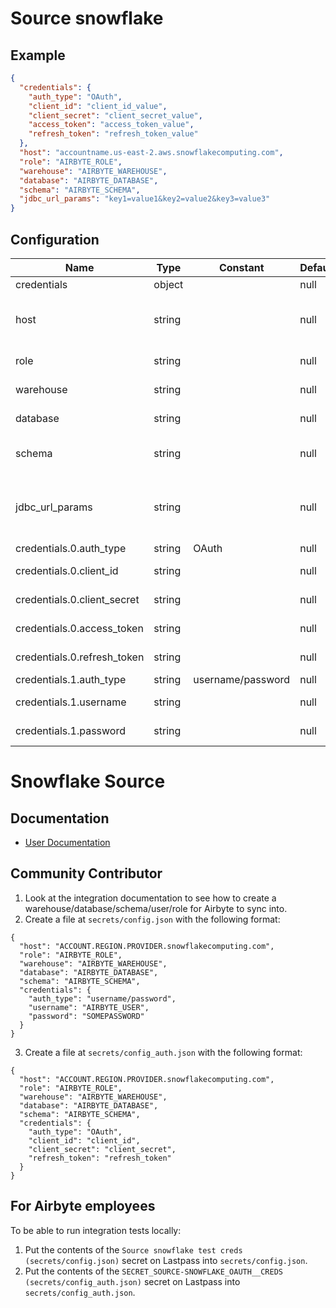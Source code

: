# Source snowflake

## Example
```json
{
  "credentials": {
    "auth_type": "OAuth",
    "client_id": "client_id_value",
    "client_secret": "client_secret_value",
    "access_token": "access_token_value",
    "refresh_token": "refresh_token_value"
  },
  "host": "accountname.us-east-2.aws.snowflakecomputing.com",
  "role": "AIRBYTE_ROLE",
  "warehouse": "AIRBYTE_WAREHOUSE",
  "database": "AIRBYTE_DATABASE",
  "schema": "AIRBYTE_SCHEMA",
  "jdbc_url_params": "key1=value1&key2=value2&key3=value3"
}
```

## Configuration
| Name | Type | Constant | Default | Description |
| --- | --- | --- | --- | --- |
|credentials|object||null||
|host|string||null|The host domain of the snowflake instance (must include the account, region, cloud environment, and end with snowflakecomputing.com).|
|role|string||null|The role you created for Airbyte to access Snowflake.|
|warehouse|string||null|The warehouse you created for Airbyte to access data.|
|database|string||null|The database you created for Airbyte to access data.|
|schema|string||null|The source Snowflake schema tables. Leave empty to access tables from multiple schemas.|
|jdbc_url_params|string||null|Additional properties to pass to the JDBC URL string when connecting to the database formatted as 'key=value' pairs separated by the symbol '&'. (example: key1=value1&key2=value2&key3=value3).|
|credentials.0.auth_type|string|OAuth|null||
|credentials.0.client_id|string||null|The Client ID of your Snowflake developer application.|
|credentials.0.client_secret|string||null|The Client Secret of your Snowflake developer application.|
|credentials.0.access_token|string||null|Access Token for making authenticated requests.|
|credentials.0.refresh_token|string||null|Refresh Token for making authenticated requests.|
|credentials.1.auth_type|string|username/password|null||
|credentials.1.username|string||null|The username you created to allow Airbyte to access the database.|
|credentials.1.password|string||null|The password associated with the username.|

# Snowflake Source

## Documentation
* [User Documentation](https://docs.airbyte.io/integrations/sources/snowflake)

## Community Contributor
1. Look at the integration documentation to see how to create a warehouse/database/schema/user/role for Airbyte to sync into.
1. Create a file at `secrets/config.json` with the following format:
```
{
  "host": "ACCOUNT.REGION.PROVIDER.snowflakecomputing.com",
  "role": "AIRBYTE_ROLE",
  "warehouse": "AIRBYTE_WAREHOUSE",
  "database": "AIRBYTE_DATABASE",
  "schema": "AIRBYTE_SCHEMA",
  "credentials": {
    "auth_type": "username/password",
    "username": "AIRBYTE_USER",
    "password": "SOMEPASSWORD"
  }
}
```
3. Create a file at `secrets/config_auth.json` with the following format:
```
{
  "host": "ACCOUNT.REGION.PROVIDER.snowflakecomputing.com",
  "role": "AIRBYTE_ROLE",
  "warehouse": "AIRBYTE_WAREHOUSE",
  "database": "AIRBYTE_DATABASE",
  "schema": "AIRBYTE_SCHEMA",
  "credentials": {
    "auth_type": "OAuth",
    "client_id": "client_id",
    "client_secret": "client_secret",
    "refresh_token": "refresh_token"
  }
}
```
## For Airbyte employees
To be able to run integration tests locally:
1. Put the contents of the `Source snowflake test creds (secrets/config.json)` secret on Lastpass into `secrets/config.json`.
1. Put the contents of the `SECRET_SOURCE-SNOWFLAKE_OAUTH__CREDS (secrets/config_auth.json)` secret on Lastpass into `secrets/config_auth.json`.
